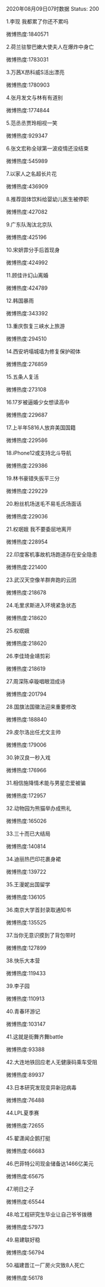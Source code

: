 2020年08月09日07时数据
Status: 200

1.李现 我都累了你还不累吗

微博热度:1840571

2.荷兰驻黎巴嫩大使夫人在爆炸中身亡

微博热度:1783031

3.万茜X昂科威S活出漂亮

微博热度:1780903

4.张月发文与林有有道别

微博热度:1774844

5.范丞丞贾玲相视一笑

微博热度:929347

6.张文宏称全球第一波疫情还没结束

微博热度:545989

7.以家人之名超长片花

微博热度:436909

8.推荐固体饮料给婴幼儿医生被停职

微博热度:427082

9.广东队淘汰北京队

微博热度:425196

10.宋妍霏分手后首现身

微博热度:424992

11.顾佳许幻山离婚

微博热度:424789

12.韩国暴雨

微博热度:343392

13.重庆恢复三峡水上旅游

微博热度:294510

14.西安坍塌城墙为修复保护砌体

微博热度:276859

15.五条人复活

微博热度:273108

16.17岁被逼婚少女想读高中

微博热度:229687

17.上半年5816人放弃美国国籍

微博热度:229586

18.iPhone12或支持北斗导航

微博热度:229386

19.林书豪错失扳平三分

微博热度:229229

20.粉丝机场送毛不易毛氏场面话

微博热度:229036

21.权珉娥 我不要委屈地离开

微博热度:228954

22.印度客机事故机场跑道存在安全隐患

微博热度:221400

23.武汉天空像羊群奔跑的云团

微博热度:218678

24.毛里求斯进入环境紧急状态

微博热度:218620

25.权珉娥

微博热度:218620

26.李佳琦金靖剪彩

微博热度:218619

27.周深陈卓璇唱眼泪成诗

微博热度:201794

28.国旗法国徽法迎来重要修改

微博热度:188840

29.皮尔洛出任尤文主帅

微博热度:179006

30.钟汉良一秒入戏

微博热度:176966

31.相信施降情术能与男星恋爱被骗

微博热度:172957

32.动物园为熊猫举办成熊礼

微博热度:165026

33.三十而已大结局

微博热度:140814

34.迪丽热巴印花裹身裙

微博热度:139722

35.王漫妮出国留学

微博热度:136105

36.南京大学首封录取通知书

微博热度:135525

37.当你无意识摸到了背包带时

微博热度:127899

38.快乐大本营

微博热度:119433

39.李子园

微博热度:110913

40.青春环游记

微博热度:103147

41.这就是街舞齐舞battle

微博热度:93388

42.大连地铁回应老人无健康码乘车受阻

微博热度:89937

43.日本研究发现变异新冠病毒

微博热度:76488

44.LPL夏季赛

微博热度:72655

45.翟潇闻企鹅打挺

微博热度:66683

46.巴菲特公司现金储备达1466亿美元

微博热度:65675

47.明日之子

微博热度:65544

48.哈工程研究生毕业让自己爷爷拨穗

微博热度:57973

49.易建联好稳

微博热度:56794

50.福建晋江一厂房火灾致8人死亡

微博热度:56178

